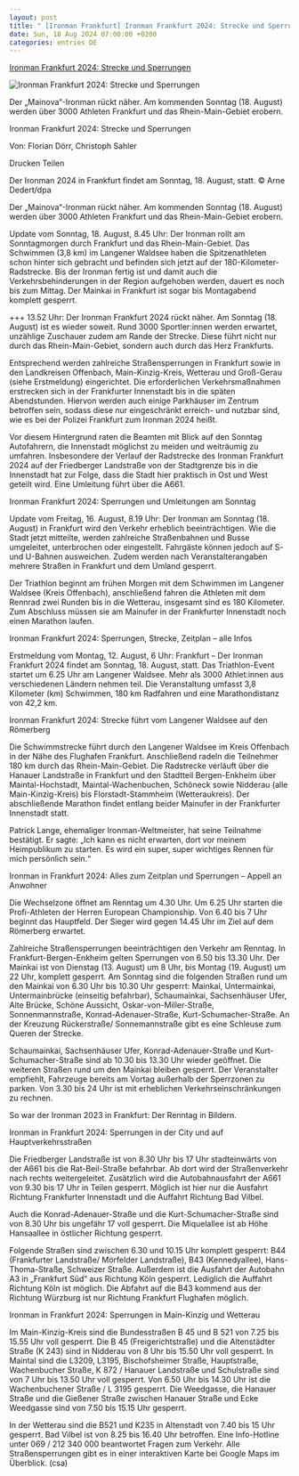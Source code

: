 ```yaml
---
layout: post
title: " [Ironman Frankfurt] Ironman Frankfurt 2024: Strecke und Sperrungen"
date: Sun, 18 Aug 2024 07:00:00 +0200
categories: entries DE
---
```

[Ironman Frankfurt 2024: Strecke und Sperrungen](https://www.fr.de/frankfurt/ironman-frankfurt-2024-strecke-und-sperrungen-93236451.html)

![Ironman Frankfurt 2024: Strecke und Sperrungen](https://www.fr.de/assets/images/35/356/35356636-der-ironman-2024-in-frankfurt-findet-am-sonntag-18-august-statt-2Xfe.jpg)

Der „Mainova“-Ironman rückt näher. Am kommenden Sonntag (18. August) werden über 3000 Athleten Frankfurt und das Rhein-Main-Gebiet erobern.

Ironman Frankfurt 2024: Strecke und Sperrungen

Von: Florian Dörr, Christoph Sahler

Drucken Teilen

Der Ironman 2024 in Frankfurt findet am Sonntag, 18. August, statt. © Arne Dedert/dpa

Der „Mainova“-Ironman rückt näher. Am kommenden Sonntag (18. August) werden über 3000 Athleten Frankfurt und das Rhein-Main-Gebiet erobern.

Update vom Sonntag, 18. August, 8.45 Uhr: Der Ironman rollt am Sonntagmorgen durch Frankfurt und das Rhein-Main-Gebiet. Das Schwimmen (3,8 km) im Langener Waldsee haben die Spitzenathleten schon hinter sich gebracht und befinden sich jetzt auf der 180-Kilometer-Radstrecke. Bis der Ironman fertig ist und damit auch die Verkehrsbehinderungen in der Region aufgehoben werden, dauert es noch bis zum Mittag. Der Mainkai in Frankfurt ist sogar bis Montagabend komplett gesperrt.

+++ 13.52 Uhr: Der Ironman Frankfurt 2024 rückt näher. Am Sonntag (18. August) ist es wieder soweit. Rund 3000 Sportler:innen werden erwartet, unzählige Zuschauer zudem am Rande der Strecke. Diese führt nicht nur durch das Rhein-Main-Gebiet, sondern auch durch das Herz Frankfurts.

Entsprechend werden zahlreiche Straßensperrungen in Frankfurt sowie in den Landkreisen Offenbach, Main-Kinzig-Kreis, Wetterau und Groß-Gerau (siehe Erstmeldung) eingerichtet. Die erforderlichen Verkehrsmaßnahmen erstrecken sich in der Frankfurter Innenstadt bis in die späten Abendstunden. Hiervon werden auch einige Parkhäuser im Zentrum betroffen sein, sodass diese nur eingeschränkt erreich- und nutzbar sind, wie es bei der Polizei Frankfurt zum Ironman 2024 heißt.

Vor diesem Hintergrund raten die Beamten mit Blick auf den Sonntag Autofahrern, die Innenstadt möglichst zu meiden und weiträumig zu umfahren. Insbesondere der Verlauf der Radstrecke des Ironman Frankfurt 2024 auf der Friedberger Landstraße von der Stadtgrenze bis in die Innenstadt hat zur Folge, dass die Stadt hier praktisch in Ost und West geteilt wird. Eine Umleitung führt über die A661.

Ironman Frankfurt 2024: Sperrungen und Umleitungen am Sonntag

Update vom Freitag, 16. August, 8.19 Uhr: Der Ironman am Sonntag (18. August) in Frankfurt wird den Verkehr erheblich beeinträchtigen. Wie die Stadt jetzt mitteilte, werden zahlreiche Straßenbahnen und Busse umgeleitet, unterbrochen oder eingestellt. Fahrgäste können jedoch auf S- und U-Bahnen ausweichen. Zudem werden nach Veranstalterangaben mehrere Straßen in Frankfurt und dem Umland gesperrt.

Der Triathlon beginnt am frühen Morgen mit dem Schwimmen im Langener Waldsee (Kreis Offenbach), anschließend fahren die Athleten mit dem Rennrad zwei Runden bis in die Wetterau, insgesamt sind es 180 Kilometer. Zum Abschluss müssen sie am Mainufer in der Frankfurter Innenstadt noch einen Marathon laufen.

Ironman Frankfurt 2024: Sperrungen, Strecke, Zeitplan – alle Infos

Erstmeldung vom Montag, 12. August, 6 Uhr: Frankfurt – Der Ironman Frankfurt 2024 findet am Sonntag, 18. August, statt. Das Triathlon-Event startet um 6.25 Uhr am Langener Waldsee. Mehr als 3000 Athlet:innen aus verschiedenen Ländern nehmen teil. Die Veranstaltung umfasst 3,8 Kilometer (km) Schwimmen, 180 km Radfahren und eine Marathondistanz von 42,2 km.

Ironman Frankfurt 2024: Strecke führt vom Langener Waldsee auf den Römerberg

Die Schwimmstrecke führt durch den Langener Waldsee im Kreis Offenbach in der Nähe des Flughafen Frankfurt. Anschließend radeln die Teilnehmer 180 km durch das Rhein-Main-Gebiet. Die Radstrecke verläuft über die Hanauer Landstraße in Frankfurt und den Stadtteil Bergen-Enkheim über Maintal-Hochstadt, Maintal-Wachenbuchen, Schöneck sowie Nidderau (alle Main-Kinzig-Kreis) bis Florstadt-Stammheim (Wetteraukreis). Der abschließende Marathon findet entlang beider Mainufer in der Frankfurter Innenstadt statt.

Patrick Lange, ehemaliger Ironman-Weltmeister, hat seine Teilnahme bestätigt. Er sagte: „Ich kann es nicht erwarten, dort vor meinem Heimpublikum zu starten. Es wird ein super, super wichtiges Rennen für mich persönlich sein.“

Ironman in Frankfurt 2024: Alles zum Zeitplan und Sperrungen – Appell an Anwohner

Die Wechselzone öffnet am Renntag um 4.30 Uhr. Um 6.25 Uhr starten die Profi-Athleten der Herren European Championship. Von 6.40 bis 7 Uhr beginnt das Hauptfeld. Der Sieger wird gegen 14.45 Uhr im Ziel auf dem Römerberg erwartet.

Zahlreiche Straßensperrungen beeinträchtigen den Verkehr am Renntag. In Frankfurt-Bergen-Enkheim gelten Sperrungen von 6.50 bis 13.30 Uhr. Der Mainkai ist von Dienstag (13. August) um 8 Uhr, bis Montag (19. August) um 22 Uhr, komplett gesperrt. Am Sonntag sind die folgenden Straßen rund um den Mainkai von 6.30 Uhr bis 10.30 Uhr gesperrt: Mainkai, Untermainkai, Untermainbrücke (einseitig befahrbar), Schaumainkai, Sachsenhäuser Ufer, Alte Brücke, Schöne Aussicht, Oskar-von-Miller-Straße, Sonnenmannstraße, Konrad-Adenauer-Straße, Kurt-Schumacher-Straße. An der Kreuzung Rückerstraße/ Sonnemannstraße gibt es eine Schleuse zum Queren der Strecke.

Schaumainkai, Sachsenhäuser Ufer, Konrad-Adenauer-Straße und Kurt-Schumacher-Straße sind ab 10.30 bis 13.30 Uhr wieder geöffnet. Die weiteren Straßen rund um den Mainkai bleiben gesperrt. Der Veranstalter empfiehlt, Fahrzeuge bereits am Vortag außerhalb der Sperrzonen zu parken. Von 3.30 bis 24 Uhr ist mit erheblichen Verkehrseinschränkungen zu rechnen.

So war der Ironman 2023 in Frankfurt: Der Renntag in Bildern.

Ironman in Frankfurt 2024: Sperrungen in der City und auf Hauptverkehrsstraßen

Die Friedberger Landstraße ist von 8.30 Uhr bis 17 Uhr stadteinwärts von der A661 bis die Rat-Beil-Straße befahrbar. Ab dort wird der Straßenverkehr nach rechts weitergeleitet. Zusätzlich wird die Autobahnausfahrt der A661 von 9.30 bis 17 Uhr in Teilen gesperrt. Möglich ist hier nur die Ausfahrt Richtung Frankfurter Innenstadt und die Auffahrt Richtung Bad Vilbel.

Auch die Konrad-Adenauer-Straße und die Kurt-Schumacher-Straße sind von 8.30 Uhr bis ungefähr 17 voll gesperrt. Die Miquelallee ist ab Höhe Hansaallee in östlicher Richtung gesperrt.

Folgende Straßen sind zwischen 6.30 und 10.15 Uhr komplett gesperrt: B44 (Frankfurter Landstraße/ Mörfelder Landstraße), B43 (Kennedyallee), Hans-Thoma-Straße, Schweizer Straße. Außerdem ist die Ausfahrt der Autobahn A3 in „Frankfurt Süd“ aus Richtung Köln gesperrt. Lediglich die Auffahrt Richtung Köln ist möglich. Die Abfahrt auf die B43 kommend aus der Richtung Würzburg ist nur Richtung Frankfurt Flughafen möglich.

Ironman in Frankfurt 2024: Sperrungen in Main-Kinzig und Wetterau

Im Main-Kinzig-Kreis sind die Bundesstraßen B 45 und B 521 von 7.25 bis 15.55 Uhr voll gesperrt. Die B 45 (Freigerichtstraße) und die Altenstädter Straße (K 243) sind in Nidderau von 8 Uhr bis 15.50 Uhr voll gesperrt. In Maintal sind die L3209, L3195, Bischofsheimer Straße, Hauptstraße, Wachenbucher Straße, K 872 / Hanauer Landstraße und Schulstraße sind von 7 Uhr bis 13.50 Uhr voll gesperrt. Von 6.50 Uhr bis 14.30 Uhr ist die Wachenbuchener Straße / L 3195 gesperrt. Die Weedgasse, die Hanauer Straße und die Gießener Straße zwischen Hanauer Straße und Ecke Weedgasse sind von 7.50 bis 15.15 Uhr gesperrt.

In der Wetterau sind die B521 und K235 in Altenstadt von 7.40 bis 15 Uhr gesperrt. Bad Vilbel ist von 8.25 bis 16.40 Uhr betroffen. Eine Info-Hotline unter 069 / 212 340 000 beantwortet Fragen zum Verkehr. Alle Straßensperrungen gibt es in einer interaktiven Karte bei Google Maps im Überblick. (csa)

